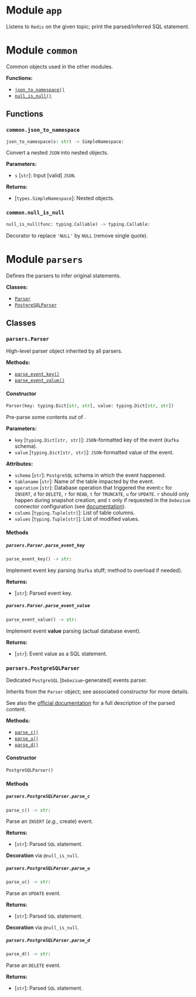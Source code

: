 # Module `app`

Listens to `Redis` on the given topic; print the parsed/inferred SQL statement.

# Module `common`

Common objects used in the other modules.

**Functions:**

* [`json_to_namespace()`](#commonjson_to_namespace)
* [`null_is_null()`](#commonnull_is_null)

## Functions

### `common.json_to_namespace`

```python
json_to_namespace(s: str) -> SimpleNamespace:
```

Convert a nested `JSON` into nested objects.

**Parameters:**

* `s` [`str`]: Input [valid] `JSON`.

**Returns:**

* [`types.SimpleNamespace`]: Nested objects.

### `common.null_is_null`

```python
null_is_null(func: typing.Callable) -> typing.Callable:
```

Decorator to replace `'NULL'` by `NULL` (remove single quote).

# Module `parsers`

Defines the parsers to infer original statements.

**Classes:**

* [`Parser`](#parsersparser)
* [`PostgreSQLParser`](#parserspostgresqlparser)

## Classes

### `parsers.Parser`

High-level parser object inherited by all parsers.

**Methods:**

* [`parse_event_key()`](#parsersparserparse_event_key)
* [`parse_event_value()`](#parsersparserparse_event_value)

#### Constructor

```python
Parser(key: typing.Dict[str, str], value: typing.Dict[str, str])
```

Pre-parse some contents out of .

**Parameters:**

* `key` [`typing.Dict[str, str]`]: `JSON`-formatted key of the event (`Kafka` schema).
* `value` [`typing.Dict[str, str]`]: `JSON`-formatted value of the event.

**Attributes:**

* `schema` [`str`]: `PostgreSQL` schema in which the event happened.
* `tablename` [`str`]: Name of the table impacted by the event.
* `operation` [`str`]: Database operation that triggered the event:`c` for `INSERT`, `d` for
    `DELETE`, `r` for `READ`, `t` for `TRUNCATE`, `u` for `UPDATE`. `r` should
    only happen during snapshot creation, and `t` only if requested in the
    `Debezium` connector configuration (see
    [documentation](https://debezium.io/documentation/reference/connectors/postgresql.html#postgresql-property-truncate-handling-mode)).
* `colums` [`typing.Tuple[str]`]: List of table columns.
* `values` [`typing.Tuple[str]`]: List of modified values.

#### Methods

##### `parsers.Parser.parse_event_key`

```python
parse_event_key() -> str:
```

Implement event key parsing (`Kafka` stuff; method to overload if needed).

**Returns:**

* [`str`]: Parsed event key.

##### `parsers.Parser.parse_event_value`

```python
parse_event_value() -> str:
```

Implement event **value** parsing (actual database event).

**Returns:**

* [`str`]: Event value as a SQL statement.

### `parsers.PostgreSQLParser`

Dedicated `PostgreSQL` [`Debezium`-generated] events parser.

Inherits from the `Parser` object; see associated constructor for more details.

See also the
[official documentation](https://debezium.io/documentation/reference/connectors/postgresql.html#postgresql-events)
for a full description of the parsed content.

**Methods:**

* [`parse_c()`](#parserspostgresqlparserparse_c)
* [`parse_u()`](#parserspostgresqlparserparse_u)
* [`parse_d()`](#parserspostgresqlparserparse_d)

#### Constructor

```python
PostgreSQLParser()
```

#### Methods

##### `parsers.PostgreSQLParser.parse_c`

```python
parse_c() -> str:
```

Parse an `INSERT` (*e.g.*, create) event.

**Returns:**

* [`str`]: Parsed `SQL` statement.

**Decoration** via `@null_is_null`.

##### `parsers.PostgreSQLParser.parse_u`

```python
parse_u() -> str:
```

Parse an `UPDATE` event.

**Returns:**

* [`str`]: Parsed `SQL` statement.

**Decoration** via `@null_is_null`.

##### `parsers.PostgreSQLParser.parse_d`

```python
parse_d() -> str:
```

Parse an `DELETE` event.

**Returns:**

* [`str`]: Parsed `SQL` statement.
